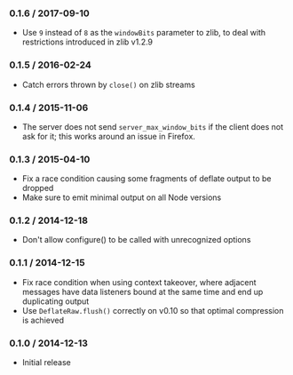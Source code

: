 ### 0.1.6 / 2017-09-10

- Use `9` instead of `8` as the `windowBits` parameter to zlib, to deal with
  restrictions introduced in zlib v1.2.9

### 0.1.5 / 2016-02-24

- Catch errors thrown by `close()` on zlib streams

### 0.1.4 / 2015-11-06

- The server does not send `server_max_window_bits` if the client does not ask
  for it; this works around an issue in Firefox.

### 0.1.3 / 2015-04-10

- Fix a race condition causing some fragments of deflate output to be dropped
- Make sure to emit minimal output on all Node versions

### 0.1.2 / 2014-12-18

- Don't allow configure() to be called with unrecognized options

### 0.1.1 / 2014-12-15

- Fix race condition when using context takeover, where adjacent messages have
  data listeners bound at the same time and end up duplicating output
- Use `DeflateRaw.flush()` correctly on v0.10 so that optimal compression is
  achieved

### 0.1.0 / 2014-12-13

- Initial release

